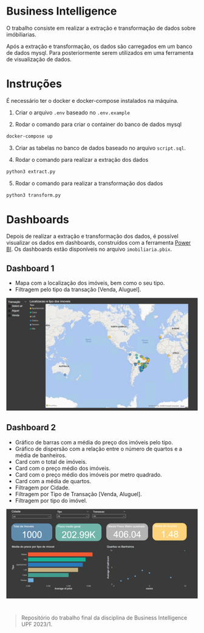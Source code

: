 # Business Intelligence

O trabalho consiste em realizar a extração e transformação de dados sobre imóbiliarias. 

Após a extração e transformação, os dados são carregados em um banco de dados mysql. Para posteriormente serem utilizados em uma ferramenta de visualização de dados.


# Instruções
É necessário ter o docker e docker-compose instalados na máquina.

1. Criar o arquivo `.env` baseado no `.env.example`

2. Rodar o comando para criar o container do banco de dados mysql
```bash
docker-compose up
```

3. Criar as tabelas no banco de dados baseado no arquivo `script.sql`.

4. Rodar o comando para realizar a extração dos dados
```bash
python3 extract.py
```

5. Rodar o comando para realizar a transformação dos dados
```bash
python3 transform.py
```

# Dashboards
Depois de realizar a extração e transformação dos dados, é possível visualizar os dados em dashboards, construídos com a ferramenta [Power BI](https://powerbi.microsoft.com/pt-br/). Os dashboards estão disponíveis no arquivo `imobiliaria.pbix`.

## Dashboard 1

* Mapa com a localização dos imóveis, bem como o seu tipo.
* Filtragem pelo tipo da transação [Venda, Aluguel].

![Maps](./imgs/map.png)

## Dashboard 2
* Gráfico de barras com a média do preço dos imóveis pelo tipo.
* Gráfico de dispersão com a relação entre o número de quartos e a média de banheiros.
* Card com o total de imóveis.
* Card com o preço médio dos imóveis.
* Card com o preço médio dos imóveis por metro quadrado.
* Card com a média de quartos.
* Filtragem por Cidade.
* Filtragem por Tipo de Transação [Venda, Aluguel].
* Filtragem por tipo do imóvel.

![Charts](./imgs/charts.png)

#
> Repositório do trabalho final da disciplina de  Business Intelligence UPF 2023/1.
